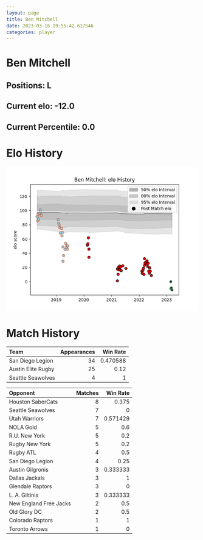 ```yaml
---  
layout: page  
title: Ben Mitchell  
date: 2023-03-16 19:55:42.617546  
categories: player  
---
```

# Ben Mitchell

## Positions: L

## Current elo: -12.0

## Current Percentile: 0.0

# Elo History


![elo history](history_BenMitchell.png)
# Match History


| Team               |   Appearances |   Win Rate |
|:-------------------|--------------:|-----------:|
| San Diego Legion   |            34 |   0.470588 |
| Austin Elite Rugby |            25 |   0.12     |
| Seattle Seawolves  |             4 |   1        |

| Opponent               |   Matches |   Win Rate |
|:-----------------------|----------:|-----------:|
| Houston SaberCats      |         8 |   0.375    |
| Seattle Seawolves      |         7 |   0        |
| Utah Warriors          |         7 |   0.571429 |
| NOLA Gold              |         5 |   0.6      |
| R.U. New York          |         5 |   0.2      |
| Rugby New York         |         5 |   0.2      |
| Rugby ATL              |         4 |   0.5      |
| San Diego Legion       |         4 |   0.25     |
| Austin Gilgronis       |         3 |   0.333333 |
| Dallas Jackals         |         3 |   1        |
| Glendale Raptors       |         3 |   0        |
| L. A. Giltinis         |         3 |   0.333333 |
| New England Free Jacks |         2 |   0.5      |
| Old Glory DC           |         2 |   0.5      |
| Colorado Raptors       |         1 |   1        |
| Toronto Arrows         |         1 |   0        |